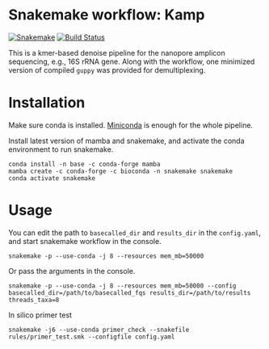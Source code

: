 # Snakemake workflow: Kamp

[![Snakemake](https://img.shields.io/badge/snakemake-≥6.13.1-brightgreen.svg)](https://snakemake.bitbucket.io)
[![Build Status](https://travis-ci.org/snakemake-workflows/Kamp.svg?branch=master)](https://travis-ci.org/snakemake-workflows/Kamp)

This is a kmer-based denoise pipeline for the nanopore amplicon sequencing, e.g., 16S rRNA gene. Along with the workflow, one minimized version of compiled `guppy` was provided for demultiplexing.

# Installation
Make sure conda is installed. [Miniconda](https://docs.conda.io/en/latest/miniconda.html) is enough for the whole pipeline.

Install latest version of mamba and snakemake, and activate the conda environment to run snakemake.
```
conda install -n base -c conda-forge mamba
mamba create -c conda-forge -c bioconda -n snakemake snakemake
conda activate snakemake
```

# Usage

You can edit the path to `basecalled_dir` and `results_dir` in the `config.yaml`, and start snakemake workflow in the console.
```
snakemake -p --use-conda -j 8 --resources mem_mb=50000
```

Or pass the arguments in the console.
```
snakemake -p --use-conda -j 8 --resources mem_mb=50000 --config basecalled_dir=/path/to/basecalled_fqs results_dir=/path/to/results threads_taxa=8
```

In silico primer test
```
snakemake -j6 --use-conda primer_check --snakefile rules/primer_test.smk --configfile config.yaml
```